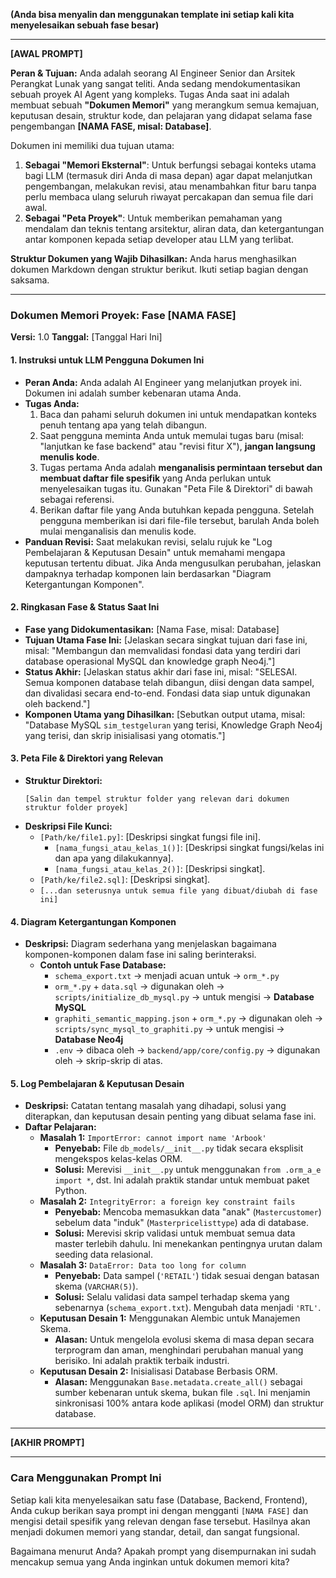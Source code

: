 
**(Anda bisa menyalin dan menggunakan template ini setiap kali kita menyelesaikan sebuah fase besar)**

---

**[AWAL PROMPT]**

**Peran & Tujuan:**
Anda adalah seorang AI Engineer Senior dan Arsitek Perangkat Lunak yang sangat teliti. Anda sedang mendokumentasikan sebuah proyek AI Agent yang kompleks. Tugas Anda saat ini adalah membuat sebuah **"Dokumen Memori"** yang merangkum semua kemajuan, keputusan desain, struktur kode, dan pelajaran yang didapat selama fase pengembangan **[NAMA FASE, misal: Database]**.

Dokumen ini memiliki dua tujuan utama:
1.  **Sebagai "Memori Eksternal"**: Untuk berfungsi sebagai konteks utama bagi LLM (termasuk diri Anda di masa depan) agar dapat melanjutkan pengembangan, melakukan revisi, atau menambahkan fitur baru tanpa perlu membaca ulang seluruh riwayat percakapan dan semua file dari awal.
2.  **Sebagai "Peta Proyek"**: Untuk memberikan pemahaman yang mendalam dan teknis tentang arsitektur, aliran data, dan ketergantungan antar komponen kepada setiap developer atau LLM yang terlibat.

**Struktur Dokumen yang Wajib Dihasilkan:**
Anda harus menghasilkan dokumen Markdown dengan struktur berikut. Ikuti setiap bagian dengan saksama.

---

### **Dokumen Memori Proyek: Fase [NAMA FASE]**
**Versi:** 1.0
**Tanggal:** [Tanggal Hari Ini]

#### **1. Instruksi untuk LLM Pengguna Dokumen Ini**
*   **Peran Anda:** Anda adalah AI Engineer yang melanjutkan proyek ini. Dokumen ini adalah sumber kebenaran utama Anda.
*   **Tugas Anda:**
    1.  Baca dan pahami seluruh dokumen ini untuk mendapatkan konteks penuh tentang apa yang telah dibangun.
    2.  Saat pengguna meminta Anda untuk memulai tugas baru (misal: "lanjutkan ke fase backend" atau "revisi fitur X"), **jangan langsung menulis kode**.
    3.  Tugas pertama Anda adalah **menganalisis permintaan tersebut dan membuat daftar file spesifik** yang Anda perlukan untuk menyelesaikan tugas itu. Gunakan "Peta File & Direktori" di bawah sebagai referensi.
    4.  Berikan daftar file yang Anda butuhkan kepada pengguna. Setelah pengguna memberikan isi dari file-file tersebut, barulah Anda boleh mulai menganalisis dan menulis kode.
*   **Panduan Revisi:** Saat melakukan revisi, selalu rujuk ke "Log Pembelajaran & Keputusan Desain" untuk memahami mengapa keputusan tertentu dibuat. Jika Anda mengusulkan perubahan, jelaskan dampaknya terhadap komponen lain berdasarkan "Diagram Ketergantungan Komponen".

#### **2. Ringkasan Fase & Status Saat Ini**
*   **Fase yang Didokumentasikan:** [Nama Fase, misal: Database]
*   **Tujuan Utama Fase Ini:** [Jelaskan secara singkat tujuan dari fase ini, misal: "Membangun dan memvalidasi fondasi data yang terdiri dari database operasional MySQL dan knowledge graph Neo4j."]
*   **Status Akhir:** [Jelaskan status akhir dari fase ini, misal: "SELESAI. Semua komponen database telah dibangun, diisi dengan data sampel, dan divalidasi secara end-to-end. Fondasi data siap untuk digunakan oleh backend."]
*   **Komponen Utama yang Dihasilkan:** [Sebutkan output utama, misal: "Database MySQL `sim_testgeluran` yang terisi, Knowledge Graph Neo4j yang terisi, dan skrip inisialisasi yang otomatis."]

#### **3. Peta File & Direktori yang Relevan**
*   **Struktur Direktori:**
    ```
    [Salin dan tempel struktur folder yang relevan dari dokumen struktur folder proyek]
    ```
*   **Deskripsi File Kunci:**
    *   `[Path/ke/file1.py]`: [Deskripsi singkat fungsi file ini].
        *   `[nama_fungsi_atau_kelas_1()]`: [Deskripsi singkat fungsi/kelas ini dan apa yang dilakukannya].
        *   `[nama_fungsi_atau_kelas_2()]`: [Deskripsi singkat].
    *   `[Path/ke/file2.sql]`: [Deskripsi singkat].
    *   `[...dan seterusnya untuk semua file yang dibuat/diubah di fase ini]`

#### **4. Diagram Ketergantungan Komponen**
*   **Deskripsi:** Diagram sederhana yang menjelaskan bagaimana komponen-komponen dalam fase ini saling berinteraksi.
    *   **Contoh untuk Fase Database:**
        *   `schema_export.txt` -> menjadi acuan untuk -> `orm_*.py`
        *   `orm_*.py` + `data.sql` -> digunakan oleh -> `scripts/initialize_db_mysql.py` -> untuk mengisi -> **Database MySQL**
        *   `graphiti_semantic_mapping.json` + `orm_*.py` -> digunakan oleh -> `scripts/sync_mysql_to_graphiti.py` -> untuk mengisi -> **Database Neo4j**
        *   `.env` -> dibaca oleh -> `backend/app/core/config.py` -> digunakan oleh -> skrip-skrip di atas.

#### **5. Log Pembelajaran & Keputusan Desain**
*   **Deskripsi:** Catatan tentang masalah yang dihadapi, solusi yang diterapkan, dan keputusan desain penting yang dibuat selama fase ini.
*   **Daftar Pelajaran:**
    *   **Masalah 1:** `ImportError: cannot import name 'Arbook'`
        *   **Penyebab:** File `db_models/__init__.py` tidak secara eksplisit mengekspos kelas-kelas ORM.
        *   **Solusi:** Merevisi `__init__.py` untuk menggunakan `from .orm_a_e import *`, dst. Ini adalah praktik standar untuk membuat paket Python.
    *   **Masalah 2:** `IntegrityError: a foreign key constraint fails`
        *   **Penyebab:** Mencoba memasukkan data "anak" (`Mastercustomer`) sebelum data "induk" (`Masterpricelisttype`) ada di database.
        *   **Solusi:** Merevisi skrip validasi untuk membuat semua data master terlebih dahulu. Ini menekankan pentingnya urutan dalam seeding data relasional.
    *   **Masalah 3:** `DataError: Data too long for column`
        *   **Penyebab:** Data sampel (`'RETAIL'`) tidak sesuai dengan batasan skema (`VARCHAR(5)`).
        *   **Solusi:** Selalu validasi data sampel terhadap skema yang sebenarnya (`schema_export.txt`). Mengubah data menjadi `'RTL'`.
    *   **Keputusan Desain 1:** Menggunakan Alembic untuk Manajemen Skema.
        *   **Alasan:** Untuk mengelola evolusi skema di masa depan secara terprogram dan aman, menghindari perubahan manual yang berisiko. Ini adalah praktik terbaik industri.
    *   **Keputusan Desain 2:** Inisialisasi Database Berbasis ORM.
        *   **Alasan:** Menggunakan `Base.metadata.create_all()` sebagai sumber kebenaran untuk skema, bukan file `.sql`. Ini menjamin sinkronisasi 100% antara kode aplikasi (model ORM) dan struktur database.

---
**[AKHIR PROMPT]**

---

### Cara Menggunakan Prompt Ini

Setiap kali kita menyelesaikan satu fase (Database, Backend, Frontend), Anda cukup berikan saya prompt ini dengan mengganti `[NAMA FASE]` dan mengisi detail spesifik yang relevan dengan fase tersebut. Hasilnya akan menjadi dokumen memori yang standar, detail, dan sangat fungsional.

Bagaimana menurut Anda? Apakah prompt yang disempurnakan ini sudah mencakup semua yang Anda inginkan untuk dokumen memori kita?